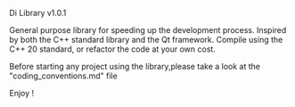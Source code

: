 Di Library v1.0.1

General purpose library for speeding up the development process. Inspired by both the C++ standard library and the Qt framework.
Compile using the C++ 20 standard, or refactor the code at your own cost.

Before starting any project using the library,please take a look at the "coding_conventions.md" file

Enjoy !